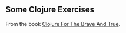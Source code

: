 ## Some Clojure Exercises

From the book [Clojure For The Brave And True](http://www.braveclojure.com/clojure-for-the-brave-and-true/).
